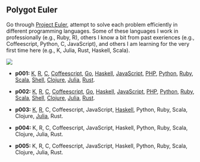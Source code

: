 ## Polygot Euler

Go through [Project Euler](https://projecteuler.net), attempt to solve each problem efficiently in different programming languages.  Some of these languages I work in professionally (e.g., Ruby, R), others I know a bit from past exeriences (e.g., Coffeescript, Python, C, JavaScript), and others I am learning for the very first time here (e.g., K, Julia, Rust, Haskell, Scala).

![](https://projecteuler.net/profile/peterhurford.png)

* **p001:** [K](https://github.com/peterhurford/polygot-euler/blob/master/p001/p001.K), [R](https://github.com/peterhurford/polygot-euler/blob/master/p001/p001.R), [C](https://github.com/peterhurford/polygot-euler/blob/master/p001/p001.c), [Coffeescript](https://github.com/peterhurford/polygot-euler/blob/master/p001/p001.coffee), [Go](https://github.com/peterhurford/polygot-euler/blob/master/p001/p001.go), [Haskell](https://github.com/peterhurford/polygot-euler/blob/master/p001/p001.hs), [JavaScript](https://github.com/peterhurford/polygot-euler/blob/master/p001/p001.js), [PHP](https://github.com/peterhurford/polygot-euler/blob/master/p001/p001.php), [Python](https://github.com/peterhurford/polygot-euler/blob/master/p001/p001.py), [Ruby](https://github.com/peterhurford/polygot-euler/blob/master/p001/p001.rb), [Scala](https://github.com/peterhurford/polygot-euler/blob/master/p001/p001.scala), [Shell](https://github.com/peterhurford/polygot-euler/blob/master/p001/p001.sh), [Clojure](https://github.com/peterhurford/polygot-euler/blob/master/p001/p001.clj), [Julia](https://github.com/peterhurford/polygot-euler/blob/master/p001/p001.jl), [Rust](https://github.com/peterhurford/polygot-euler/blob/master/p001/p001.rs).

* **p002:** [K](https://github.com/peterhurford/polygot-euler/blob/master/p002/p002.K), [R](https://github.com/peterhurford/polygot-euler/blob/master/p002/p002.R), [C](https://github.com/peterhurford/polygot-euler/blob/master/p002/p002.c), [Coffeescript](https://github.com/peterhurford/polygot-euler/blob/master/p002/p002.coffee), [Go](https://github.com/peterhurford/polygot-euler/blob/master/p002/p002.go), [Haskell](https://github.com/peterhurford/polygot-euler/blob/master/p002/p002.hs), [JavaScript](https://github.com/peterhurford/polygot-euler/blob/master/p002/p002.js), [PHP](https://github.com/peterhurford/polygot-euler/blob/master/p002/p002.php), [Python](https://github.com/peterhurford/polygot-euler/blob/master/p002/p002.py), [Ruby](https://github.com/peterhurford/polygot-euler/blob/master/p002/p002.rb), [Scala](https://github.com/peterhurford/polygot-euler/blob/master/p002/p002.scala), [Shell](https://github.com/peterhurford/polygot-euler/blob/master/p002/p002.sh), [Clojure](https://github.com/peterhurford/polygot-euler/blob/master/p002/p002.clj), [Julia](https://github.com/peterhurford/polygot-euler/blob/master/p002/p002.jl), [Rust](https://github.com/peterhurford/polygot-euler/blob/master/p002/p002.rs).

* **p003:** [K](https://github.com/peterhurford/polygot-euler/blob/master/p003/p003.k), [R](https://github.com/peterhurford/polygot-euler/blob/master/p003/p003.R), C, Coffeescript, JavaScript, [Haskell](https://github.com/peterhurford/polygot-euler/blob/master/p003/p003.hs), Python, Ruby, Scala, Clojure, [Julia](https://github.com/peterhurford/polygot-euler/blob/master/p003/p003.jl), Rust.

* **p004:** K, R, C, Coffeescript, JavaScript, Haskell, Python, Ruby, Scala, Clojure, Julia, Rust.

* **p005:** K, R, C, Coffeescript, JavaScript, Haskell, Python, Ruby, Scala, Clojure, Julia, Rust.

